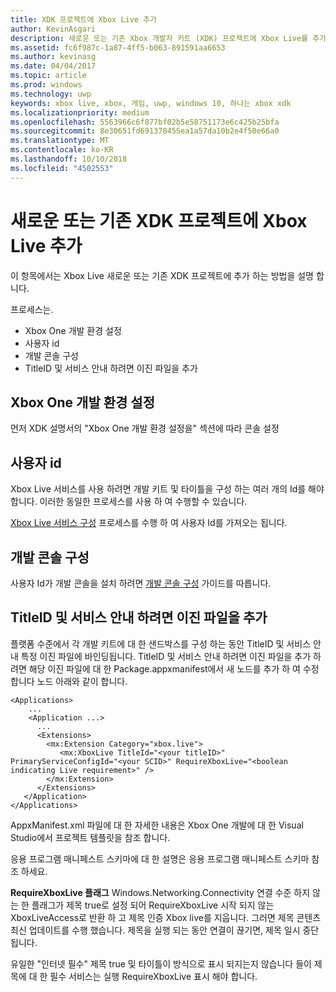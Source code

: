 ```yaml
---
title: XDK 프로젝트에 Xbox Live 추가
author: KevinAsgari
description: 새로운 또는 기존 Xbox 개발자 키트 (XDK) 프로젝트에 Xbox Live를 추가 하는 방법을 알아봅니다.
ms.assetid: fc6f987c-1a87-4ff5-b063-891591aa6653
ms.author: kevinasg
ms.date: 04/04/2017
ms.topic: article
ms.prod: windows
ms.technology: uwp
keywords: xbox live, xbox, 게임, uwp, windows 10, 하나는 xbox xdk
ms.localizationpriority: medium
ms.openlocfilehash: 5563966c6f877bf02b5e58751173e6c425b25bfa
ms.sourcegitcommit: 8e30651fd691378455ea1a57da10b2e4f50e66a0
ms.translationtype: MT
ms.contentlocale: ko-KR
ms.lasthandoff: 10/10/2018
ms.locfileid: "4502553"
---
```

# <a name="add-xbox-live-to-a-new-or-existing-xdk-project"></a>새로운 또는 기존 XDK 프로젝트에 Xbox Live 추가

이 항목에서는 Xbox Live 새로운 또는 기존 XDK 프로젝트에 추가 하는 방법을 설명 합니다.

프로세스는.

- Xbox One 개발 환경 설정
- 사용자 id
- 개발 콘솔 구성
- TitleID 및 서비스 안내 하려면 이진 파일을 추가


## <a name="setup-up-your-xbox-one-development-environment"></a>Xbox One 개발 환경 설정
먼저 XDK 설명서의 "Xbox One 개발 환경 설정을" 섹션에 따라 콘솔 설정

## <a name="get-your-ids"></a>사용자 id

Xbox Live 서비스를 사용 하려면 개발 키트 및 타이틀을 구성 하는 여러 개의 Id를 해야 합니다. 이러한 동일한 프로세스를 사용 하 여 수행할 수 있습니다.

[Xbox Live 서비스 구성](../xbox-live-service-configuration.md) 프로세스를 수행 하 여 사용자 Id를 가져오는 됩니다.

## <a name="configure-your-development-console"></a>개발 콘솔 구성

사용자 Id가 개발 콘솔을 설치 하려면 [개발 콘솔 구성](configure-your-development-console.md) 가이드를 따릅니다.

## <a name="add-the-titleid-and-scid-to-your-binary"></a>TitleID 및 서비스 안내 하려면 이진 파일을 추가
플랫폼 수준에서 각 개발 키트에 대 한 샌드박스를 구성 하는 동안 TitleID 및 서비스 안내 특정 이진 파일에 바인딩됩니다. TitleID 및 서비스 안내 하려면 이진 파일을 추가 하려면 해당 이진 파일에 대 한 Package.appxmanifest에서 새 노드를 추가 하 여 수정 합니다 <Extensions> 노드 아래와 같이 합니다.

```
<Applications>
    ...
    <Application ...>
      ...
      <Extensions>
        <mx:Extension Category="xbox.live">
           <mx:XboxLive TitleId="<your titleID>" PrimaryServiceConfigId="<your SCID>" RequireXboxLive="<boolean indicating Live requirement>" />
        </mx:Extension>
      </Extensions>
   </Application>
</Applications>
```

AppxManifest.xml 파일에 대 한 자세한 내용은 Xbox One 개발에 대 한 Visual Studio에서 프로젝트 템플릿을 참조 합니다.

응용 프로그램 매니페스트 스키마에 대 한 설명은 응용 프로그램 매니페스트 스키마 참조 하세요.

**RequireXboxLive 플래그** Windows.Networking.Connectivity 연결 수준 하지 않는 한 플래그가 제목 true로 설정 되어 RequireXboxLive 시작 되지 않는 XboxLiveAccess로 반환 하 고 제목 인증 Xbox live를 지웁니다. 그러면 제목 콘텐츠 최신 업데이트를 수행 했습니다. 제목을 실행 되는 동안 연결이 끊기면, 제목 일시 중단 됩니다.

유일한 "인터넷 필수" 제목 true 및 타이틀이 방식으로 표시 되지는지 않습니다 들이 제목에 대 한 필수 서비스는 실행 RequireXboxLive 표시 해야 합니다.
